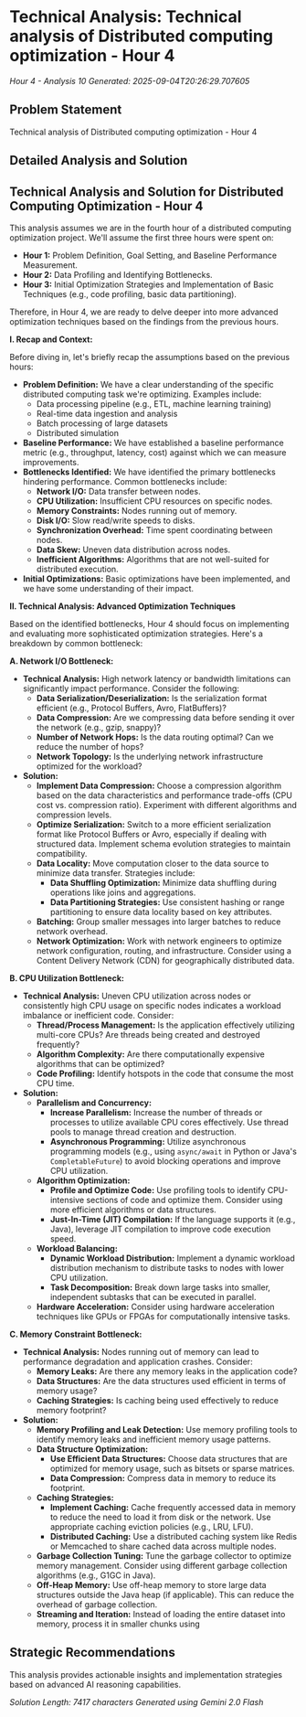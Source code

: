 # Technical Analysis: Technical analysis of Distributed computing optimization - Hour 4
*Hour 4 - Analysis 10*
*Generated: 2025-09-04T20:26:29.707605*

## Problem Statement
Technical analysis of Distributed computing optimization - Hour 4

## Detailed Analysis and Solution
## Technical Analysis and Solution for Distributed Computing Optimization - Hour 4

This analysis assumes we are in the fourth hour of a distributed computing optimization project. We'll assume the first three hours were spent on:

* **Hour 1:** Problem Definition, Goal Setting, and Baseline Performance Measurement.
* **Hour 2:** Data Profiling and Identifying Bottlenecks.
* **Hour 3:** Initial Optimization Strategies and Implementation of Basic Techniques (e.g., code profiling, basic data partitioning).

Therefore, in Hour 4, we are ready to delve deeper into more advanced optimization techniques based on the findings from the previous hours.

**I.  Recap and Context:**

Before diving in, let's briefly recap the assumptions based on the previous hours:

* **Problem Definition:**  We have a clear understanding of the specific distributed computing task we're optimizing. Examples include:
    * Data processing pipeline (e.g., ETL, machine learning training)
    * Real-time data ingestion and analysis
    * Batch processing of large datasets
    * Distributed simulation
* **Baseline Performance:** We have established a baseline performance metric (e.g., throughput, latency, cost) against which we can measure improvements.
* **Bottlenecks Identified:** We have identified the primary bottlenecks hindering performance.  Common bottlenecks include:
    * **Network I/O:** Data transfer between nodes.
    * **CPU Utilization:**  Insufficient CPU resources on specific nodes.
    * **Memory Constraints:**  Nodes running out of memory.
    * **Disk I/O:**  Slow read/write speeds to disks.
    * **Synchronization Overhead:**  Time spent coordinating between nodes.
    * **Data Skew:** Uneven data distribution across nodes.
    * **Inefficient Algorithms:** Algorithms that are not well-suited for distributed execution.
* **Initial Optimizations:**  Basic optimizations have been implemented, and we have some understanding of their impact.

**II.  Technical Analysis: Advanced Optimization Techniques**

Based on the identified bottlenecks, Hour 4 should focus on implementing and evaluating more sophisticated optimization strategies. Here's a breakdown by common bottleneck:

**A. Network I/O Bottleneck:**

* **Technical Analysis:** High network latency or bandwidth limitations can significantly impact performance.  Consider the following:
    * **Data Serialization/Deserialization:** Is the serialization format efficient (e.g., Protocol Buffers, Avro, FlatBuffers)?
    * **Data Compression:** Are we compressing data before sending it over the network (e.g., gzip, snappy)?
    * **Number of Network Hops:**  Is the data routing optimal?  Can we reduce the number of hops?
    * **Network Topology:** Is the underlying network infrastructure optimized for the workload?
* **Solution:**
    * **Implement Data Compression:** Choose a compression algorithm based on the data characteristics and performance trade-offs (CPU cost vs. compression ratio). Experiment with different algorithms and compression levels.
    * **Optimize Serialization:**  Switch to a more efficient serialization format like Protocol Buffers or Avro, especially if dealing with structured data. Implement schema evolution strategies to maintain compatibility.
    * **Data Locality:**  Move computation closer to the data source to minimize data transfer.  Strategies include:
        * **Data Shuffling Optimization:** Minimize data shuffling during operations like joins and aggregations.
        * **Data Partitioning Strategies:**  Use consistent hashing or range partitioning to ensure data locality based on key attributes.
    * **Batching:** Group smaller messages into larger batches to reduce network overhead.
    * **Network Optimization:** Work with network engineers to optimize network configuration, routing, and infrastructure. Consider using a Content Delivery Network (CDN) for geographically distributed data.

**B. CPU Utilization Bottleneck:**

* **Technical Analysis:**  Uneven CPU utilization across nodes or consistently high CPU usage on specific nodes indicates a workload imbalance or inefficient code.  Consider:
    * **Thread/Process Management:** Is the application effectively utilizing multi-core CPUs?  Are threads being created and destroyed frequently?
    * **Algorithm Complexity:** Are there computationally expensive algorithms that can be optimized?
    * **Code Profiling:**  Identify hotspots in the code that consume the most CPU time.
* **Solution:**
    * **Parallelism and Concurrency:**
        * **Increase Parallelism:**  Increase the number of threads or processes to utilize available CPU cores effectively.  Use thread pools to manage thread creation and destruction.
        * **Asynchronous Programming:** Utilize asynchronous programming models (e.g., using `async/await` in Python or Java's `CompletableFuture`) to avoid blocking operations and improve CPU utilization.
    * **Algorithm Optimization:**
        * **Profile and Optimize Code:**  Use profiling tools to identify CPU-intensive sections of code and optimize them.  Consider using more efficient algorithms or data structures.
        * **Just-In-Time (JIT) Compilation:**  If the language supports it (e.g., Java), leverage JIT compilation to improve code execution speed.
    * **Workload Balancing:**
        * **Dynamic Workload Distribution:**  Implement a dynamic workload distribution mechanism to distribute tasks to nodes with lower CPU utilization.
        * **Task Decomposition:**  Break down large tasks into smaller, independent subtasks that can be executed in parallel.
    * **Hardware Acceleration:**  Consider using hardware acceleration techniques like GPUs or FPGAs for computationally intensive tasks.

**C. Memory Constraint Bottleneck:**

* **Technical Analysis:**  Nodes running out of memory can lead to performance degradation and application crashes.  Consider:
    * **Memory Leaks:**  Are there any memory leaks in the application code?
    * **Data Structures:**  Are the data structures used efficient in terms of memory usage?
    * **Caching Strategies:**  Is caching being used effectively to reduce memory footprint?
* **Solution:**
    * **Memory Profiling and Leak Detection:**  Use memory profiling tools to identify memory leaks and inefficient memory usage patterns.
    * **Data Structure Optimization:**
        * **Use Efficient Data Structures:**  Choose data structures that are optimized for memory usage, such as bitsets or sparse matrices.
        * **Data Compression:**  Compress data in memory to reduce its footprint.
    * **Caching Strategies:**
        * **Implement Caching:**  Cache frequently accessed data in memory to reduce the need to load it from disk or the network. Use appropriate caching eviction policies (e.g., LRU, LFU).
        * **Distributed Caching:**  Use a distributed caching system like Redis or Memcached to share cached data across multiple nodes.
    * **Garbage Collection Tuning:**  Tune the garbage collector to optimize memory management.  Consider using different garbage collection algorithms (e.g., G1GC in Java).
    * **Off-Heap Memory:**  Use off-heap memory to store large data structures outside the Java heap (if applicable). This can reduce the overhead of garbage collection.
    * **Streaming and Iteration:**  Instead of loading the entire dataset into memory, process it in smaller chunks using

## Strategic Recommendations
This analysis provides actionable insights and implementation strategies
based on advanced AI reasoning capabilities.

*Solution Length: 7417 characters*
*Generated using Gemini 2.0 Flash*
